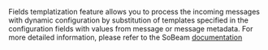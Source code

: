 Fields templatization feature allows you to process the incoming messages with dynamic configuration
by substitution of templates specified in the configuration fields with values from message or message metadata. 
For more detailed information, please refer to the SoBeam [documentation](${siteBaseUrl}/docs${docPlatformPrefix}/user-guide/templatization/)

